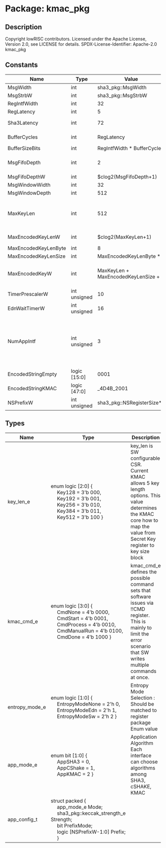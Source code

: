 # Package: kmac_pkg

## Description

Copyright lowRISC contributors.
 Licensed under the Apache License, Version 2.0, see LICENSE for details.
 SPDX-License-Identifier: Apache-2.0
 kmac_pkg
 

## Constants

| Name                 | Type         | Value                                | Description                                                                                                                                                                                           |
| -------------------- | ------------ | ------------------------------------ | ----------------------------------------------------------------------------------------------------------------------------------------------------------------------------------------------------- |
| MsgWidth             | int          | sha3_pkg::MsgWidth                   |                                                                                                                                                                                                       |
| MsgStrbW             | int          | sha3_pkg::MsgStrbW                   |                                                                                                                                                                                                       |
| RegIntfWidth         | int          | 32                                   | 32bit interface                                                                                                                                                                                       |
| RegLatency           | int          | 5                                    | 5 cycle to write one Word                                                                                                                                                                             |
| Sha3Latency          | int          | 72                                   | Expected masked sha3 processing time 24x3                                                                                                                                                             |
| BufferCycles         | int          | RegLatency                           | Total required buffer size while SHA3 is in processing                                                                                                                                                |
| BufferSizeBits       | int          | RegIntfWidth * BufferCycles          |                                                                                                                                                                                                       |
| MsgFifoDepth         | int          | 2                                    | Required MsgFifoDepth. Adding slightly more buffer for margin                                                                                                                                         |
| MsgFifoDepthW        | int          | $clog2(MsgFifoDepth+1)               |                                                                                                                                                                                                       |
| MsgWindowWidth       | int          | 32                                   | Register width                                                                                                                                                                                        |
| MsgWindowDepth       | int          | 512                                  | 2kB space                                                                                                                                                                                             |
| MaxKeyLen            | int          | 512                                  | Key related definitions If this value is changed, please modify the logic inside kmac_core that assigns the value into `encoded_key`                                                                  |
| MaxEncodedKeyLenW    | int          | $clog2(MaxKeyLen+1)                  | size of encode_string(Key) $ceil($clog2(MaxKeyLen+1)/8)                                                                                                                                               |
| MaxEncodedKeyLenByte | int          | 8                                    |                                                                                                                                                                                                       |
| MaxEncodedKeyLenSize | int          | MaxEncodedKeyLenByte * 8             |                                                                                                                                                                                                       |
| MaxEncodedKeyW       | int          | MaxKeyLen + MaxEncodedKeyLenSize + 8 | Secret Key  left_encode(len(Key)) ----------  ------------------------                                                                                                                                |
| TimerPrescalerW      | int unsigned | 10                                   | Timer                                                                                                                                                                                                 |
| EdnWaitTimerW        | int unsigned | 16                                   |                                                                                                                                                                                                       |
| NumAppIntf           | int unsigned | 3                                    | Number of the application interface Currently KMAC has three interface. 0: KeyMgr 1: LC_CTRL 2: ROM_CTRL Make sure to change `width` of app inter-module signal definition if this value is changed.  |
| EncodedStringEmpty   | logic [15:0] | 0001                                 | Predefined encoded_string                                                                                                                                                                             |
| EncodedStringKMAC    | logic [47:0] | _4D4B_2001                           |                                                                                                                                                                                                       |
| NSPrefixW            | int unsigned | sha3_pkg::NSRegisterSize*8           |                                                                                                                                                                                                       |
## Types

| Name           | Type                                                                                                                                                                                                                                                                                                                                                          | Description                                                                                                                                                                    |
| -------------- | ------------------------------------------------------------------------------------------------------------------------------------------------------------------------------------------------------------------------------------------------------------------------------------------------------------------------------------------------------------- | ------------------------------------------------------------------------------------------------------------------------------------------------------------------------------ |
| key_len_e      | enum logic [2:0] {<br><span style="padding-left:20px">     Key128 = 3'b 000,<br><span style="padding-left:20px">      Key192 = 3'b 001,<br><span style="padding-left:20px">      Key256 = 3'b 010,<br><span style="padding-left:20px">      Key384 = 3'b 011,<br><span style="padding-left:20px">      Key512 = 3'b 100     }                                 | key_len is SW configurable CSR. Current KMAC allows 5 key length options. This value determines the KMAC core how to map the value from Secret Key register to key size block  |
| kmac_cmd_e     | enum logic [3:0] {<br><span style="padding-left:20px">     CmdNone      = 4'b 0000,<br><span style="padding-left:20px">     CmdStart     = 4'b 0001,<br><span style="padding-left:20px">     CmdProcess   = 4'b 0010,<br><span style="padding-left:20px">     CmdManualRun = 4'b 0100,<br><span style="padding-left:20px">     CmdDone      = 4'b 1000   }    | kmac_cmd_e defines the possible command sets that software issues via !!CMD register. This is mainly to limit the error scenario that SW writes multiple commands at once.     |
| entropy_mode_e | enum logic [1:0] {<br><span style="padding-left:20px">     EntropyModeNone = 2'h 0,<br><span style="padding-left:20px">     EntropyModeEdn  = 2'h 1,<br><span style="padding-left:20px">     EntropyModeSw   = 2'h 2   }                                                                                                                                      | Entropy Mode Selection : Should be matched to register package Enum value                                                                                                      |
| app_mode_e     | enum bit [1:0] {<br><span style="padding-left:20px">               AppSHA3   = 0,<br><span style="padding-left:20px">                AppCShake = 1,<br><span style="padding-left:20px">           AppKMAC   = 2   }                                                                                                                                           | Application Algorithm Each interface can choose algorithms among SHA3, cSHAKE, KMAC                                                                                            |
| app_config_t   | struct packed {<br><span style="padding-left:20px">     app_mode_e Mode;<br><span style="padding-left:20px">      sha3_pkg::keccak_strength_e Strength;<br><span style="padding-left:20px">                          bit PrefixMode;<br><span style="padding-left:20px">                logic [NSPrefixW-1:0] Prefix;<br><span style="padding-left:20px">   } |                                                                                                                                                                                |
